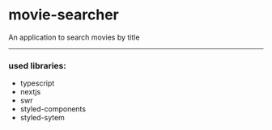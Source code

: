 # movie-searcher
An application to search movies by title

---

### used libraries:
- typescript
- nextjs
- swr
- styled-components
- styled-sytem
